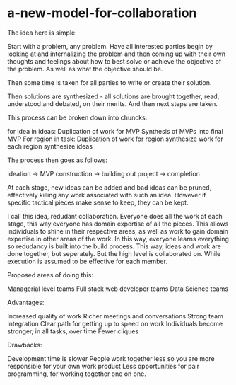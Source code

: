 # a-new-model-for-collaboration

The idea here is simple:

Start with a problem, any problem.  Have all interested parties begin by looking at and internalizing the problem and then coming up with their own
thoughts and feelings about how to best solve or achieve the objective of the problem.  As well as what the objective should be.

Then some time is taken for all parties to write or create their solution.

Then solutions are synthesized - all solutions are brought together, read, understood and debated, on their merits.  And then next steps are taken.

This process can be broken down into chuncks:

for idea in ideas:
  Duplication of work for MVP
  Synthesis of MVPs into final MVP
  For region in task:
    Duplication of work for region
    synthesize work for each region
synthesize ideas

The process then goes as follows:

ideation -> MVP construction -> building out project -> completion

At each stage, new ideas can be added and bad ideas can be pruned, effectively killing any work associated with such an idea.  However if 
specific tactical pieces make sense to keep, they can be kept.

I call this idea, redudant collaboration.  Everyone does all the work at each stage, this way everyone has domain expertise of all the pieces.
This allows individuals to shine in their respective areas, as well as work to gain domain expertise in other areas of the work.  In this way,
everyone learns everything so redudancy is built into the build process.  This way, ideas and work are done together, but seperately.  But
the high level is collaborated on.  While execution is assumed to be effective for each member.

Proposed areas of doing this:

Managerial level teams
Full stack web developer teams
Data Science teams

Advantages:

Increased quality of work
Richer meetings and conversations
Strong team integration
Clear path for getting up to speed on work
Individuals become stronger, in all tasks, over time
Fewer cliques

Drawbacks:

Development time is slower
People work together less so you are more responsible for your own work product
Less opportunities for pair programming, for working together one on one.
